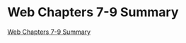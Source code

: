 # Web Chapters 7-9 Summary
[Web Chapters 7-9 Summary](https://aiwithcloud.com/2022/09/19/web_chapters_7_9_summary/)